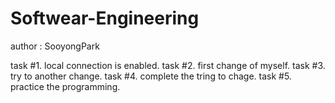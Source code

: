 # Softwear-Engineering
author : SooyongPark

task #1. local connection is enabled.
task #2. first change of myself.
task #3. try to another change.
task #4. complete the tring to chage.
task #5. practice the programming.